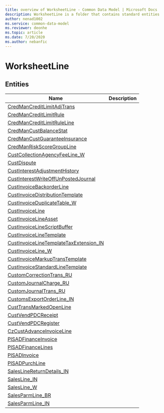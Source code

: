 ```yaml
---
title: overview of WorksheetLine - Common Data Model | Microsoft Docs
description: WorksheetLine is a folder that contains standard entities related to the Common Data Model.
author: nenad1002
ms.service: common-data-model
ms.reviewer: deonhe
ms.topic: article
ms.date: 7/20/2020
ms.author: nebanfic
---
```


# WorksheetLine


## Entities

|Name|Description|
|---|---|
|[CredManCreditLimitAdjTrans](CredManCreditLimitAdjTrans.md)||
|[CredManCreditLimitRule](CredManCreditLimitRule.md)||
|[CredManCreditLimitRuleLine](CredManCreditLimitRuleLine.md)||
|[CredManCustBalanceStat](CredManCustBalanceStat.md)||
|[CredManCustGuaranteeInsurance](CredManCustGuaranteeInsurance.md)||
|[CredManRiskScoreGroupLine](CredManRiskScoreGroupLine.md)||
|[CustCollectionAgencyFeeLine_W](CustCollectionAgencyFeeLine_W.md)||
|[CustDispute](CustDispute.md)||
|[CustInterestAdjustmentHistory](CustInterestAdjustmentHistory.md)||
|[CustInterestWriteOffUnPostedJournal](CustInterestWriteOffUnPostedJournal.md)||
|[CustInvoiceBackorderLine](CustInvoiceBackorderLine.md)||
|[CustInvoiceDistributionTemplate](CustInvoiceDistributionTemplate.md)||
|[CustInvoiceDuplicateTable_W](CustInvoiceDuplicateTable_W.md)||
|[CustInvoiceLine](CustInvoiceLine.md)||
|[CustInvoiceLineAsset](CustInvoiceLineAsset.md)||
|[CustInvoiceLineScriptBuffer](CustInvoiceLineScriptBuffer.md)||
|[CustInvoiceLineTemplate](CustInvoiceLineTemplate.md)||
|[CustInvoiceLineTemplateTaxExtension_IN](CustInvoiceLineTemplateTaxExtension_IN.md)||
|[CustInvoiceLine_W](CustInvoiceLine_W.md)||
|[CustInvoiceMarkupTransTemplate](CustInvoiceMarkupTransTemplate.md)||
|[CustInvoiceStandardLineTemplate](CustInvoiceStandardLineTemplate.md)||
|[CustomCorrectionTrans_RU](CustomCorrectionTrans_RU.md)||
|[CustomJournalCharge_RU](CustomJournalCharge_RU.md)||
|[CustomJournalTrans_RU](CustomJournalTrans_RU.md)||
|[CustomsExportOrderLine_IN](CustomsExportOrderLine_IN.md)||
|[CustTransMarkedOpenLine](CustTransMarkedOpenLine.md)||
|[CustVendPDCReceipt](CustVendPDCReceipt.md)||
|[CustVendPDCRegister](CustVendPDCRegister.md)||
|[CzCustAdvanceInvoiceLine](CzCustAdvanceInvoiceLine.md)||
|[PlSADFinanceInvoice](PlSADFinanceInvoice.md)||
|[PlSADFinanceLines](PlSADFinanceLines.md)||
|[PlSADInvoice](PlSADInvoice.md)||
|[PlSADPurchLine](PlSADPurchLine.md)||
|[SalesLineReturnDetails_IN](SalesLineReturnDetails_IN.md)||
|[SalesLine_IN](SalesLine_IN.md)||
|[SalesLine_W](SalesLine_W.md)||
|[SalesParmLine_BR](SalesParmLine_BR.md)||
|[SalesParmLine_IN](SalesParmLine_IN.md)||
